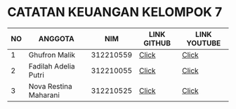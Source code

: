 
# CATATAN KEUANGAN KELOMPOK 7

| NO |        ANGGOTA        |      NIM      |  LINK GITHUB  |  LINK YOUTUBE  |
|----|-----------------------|---------------|---------------|----------------|
| 1  |Ghufron Malik          |   312210559   |[Click](https://github.com/ghufronmalik64)      |[Click](https://www.youtube.com/@massssalek)       |
| 2  |Fadilah Adelia Putri   |   312210055   |[Click](https://github.com/fadilah23)      |[Click](https://www.youtube.com/@fadilahputri2855)       |
| 3  |Nova Restina Maharani  |   312210525   |[Click](https://github.com/NovaRestina)      |[Click](https://www.youtube.com/@novarestinamaharani7047)       |
